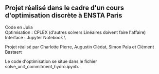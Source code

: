 ## Projet réalisé dans le cadre d'un cours d'optimisation discrète à ENSTA Paris 
Code en Julia \
Optimisation : CPLEX (d'autres solvers Linéaires doivent faire l'affaire) \
Interface : Jupyter Notebook \

Projet réalisé par Charlotte Pierre, Augustin Clédat, Simon Pala et Clément Bastaert

Le code d'optimisation se situe dans le fichier solve_unit_commitment_hydro.ipynb.
